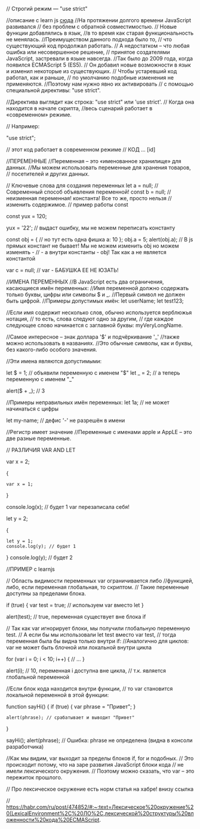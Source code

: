 // Строгий режим — "use strict"

//описание с learn js
[сюда](id)
//На протяжении долгого времени JavaScript развивался
// без проблем с обратной совместимостью.
// Новые функции добавлялись в язык, 
//в то время как старая функциональность не менялась.
//Преимуществом данного подхода было то,
// что существующий код продолжал работать.
// А недостатком – что любая ошибка или несовершенное решение,
// принятое создателями JavaScript, застревали в языке навсегда.
//Так было до 2009 года, когда появился ECMAScript 5 (ES5).
// Он добавил новые возможности в язык и изменил некоторые из существующих.
// Чтобы устаревший код работал, как и раньше,
// по умолчанию подобные изменения не применяются. 
//Поэтому нам нужно явно их активировать
// с помощью специальной директивы: "use strict".

//Директива выглядит как строка: "use strict" или 'use strict'.
// Когда она находится в начале скрипта, 
//весь сценарий работает в «современном» режиме.

// Например:

"use strict";

// этот код работает в современном режиме
// КОД ...
[id]




//ПЕРЕМЕННЫЕ 
//Переменная – это «именованное хранилище» для данных. 
//Мы можем использовать переменные для хранения товаров,
// посетителей и других данных.

// Ключевые слова для создания переменных
let a = null; //  Современный способ объявления переменной!
const b = null; // неизменная переменная! константа! Все то же, просто нельзя
//  изменить содержимое.
// пример работы const 

const yux =  120;

yux = '22'; // выдаст ошибку, мы не можем переписать константу

const obj = { // но тут есть одна фишка
    a: 10
};
obj.a = 5;
alert(obj.a);
// В js прямых констант не бывает! Мы не можем изменить obj но можем изменять -
// - a внутри константы - obj! Так как  a не является константой


var c = null; // var - БАБУШКА ЕЕ НЕ ЮЗАТЬ!

//ИМЕНА ПЕРЕМЕННЫХ
//В JavaScript есть два ограничения, касающиеся имён переменных:
//Имя переменной должно содержать только буквы, цифры или символы $ и _.
//Первый символ не должен быть цифрой.
//Примеры допустимых имён:
let userName;
let test123;

//Если имя содержит несколько слов, обычно используется верблюжья нотация,
// то есть, слова следуют одно за другим,
// где каждое следующее слово начинается с заглавной буквы: myVeryLongName.

//Самое интересное – знак доллара '$' и подчёркивание '_' 
//также можно использовать в названиях. 
//Это обычные символы, как и буквы, без какого-либо особого значения.

//Эти имена являются допустимыми:

let $ = 1; // объявили переменную с именем "$"
let _ = 2; // а теперь переменную с именем "_"

alert($ + _); // 3


//Примеры неправильных имён переменных:
let 1a; // не может начинаться с цифры

let my-name; // дефис '-' не разрешён в имени


//Регистр имеет значение
//Переменные с именами apple и AppLE – это две разные переменные.


// РАЗЛИЧИЯ VAR AND LET

var x = 2;

{

    var x = 1;
    

}

console.log(x); // будет 1 var перезаписала себя!

let y = 2;

{

    let y = 1;
    console.log(y); // будет 1
    
}
console.log(y); // будет 2

//ПРИМЕР с learnjs

// Область видимости переменных var ограничивается либо
//функцией, либо, если переменная глобальная, то скриптом.
// Такие переменные доступны за пределами блока.

if (true) {
    var test = true; // используем var вместо let
}

alert(test); // true, переменная существует вне блока if

// Так как var игнорирует блоки, мы получили глобальную переменную test.
// А если бы мы использовали let test вместо var test,
// тогда переменная была бы видна только внутри if:
//Аналогично для циклов: var не может быть блочной или локальной внутри цикла

for (var i = 0; i < 10; i++) {
    // ...
}

alert(i); // 10, переменная i доступна вне цикла,
// т.к. является глобальной переменной

//Если блок кода находится внутри функции,
// то var становится локальной переменной в этой функции:

function sayHi() {
    if (true) {
        var phrase = "Привет";
    }

    alert(phrase); // срабатывает и выводит "Привет"
}

sayHi();
alert(phrase); // Ошибка: phrase не определена (видна в консоли разработчика)

//Как мы видим, var выходит за пределы блоков if, for и подобных.
// Это происходит потому, что на заре развития JavaScript блоки кода
// не имели лексического окружения.
// Поэтому можно сказать, что var – это пережиток прошлого.

// Про лексическое окружение  есть норм статья на хабре! внизу ссылка

// https://habr.com/ru/post/474852/#:~:text=Лексическое%20окружение%20(LexicalEnvironment%2C%20ЛО%2C,лексической%20структуры%20вложенности%20кода%20ECMAScript.
